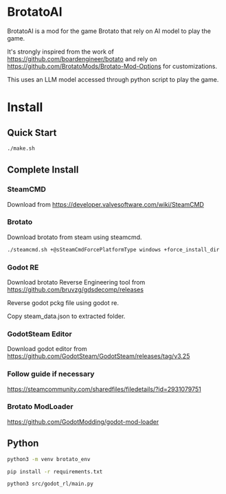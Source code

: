 # BrotatoAI
BrotatoAI is a mod for the game Brotato that rely on AI model to play the game.

It's strongly inspired from the work of https://github.com/boardengineer/botato and rely on https://github.com/BrotatoMods/Brotato-Mod-Options for customizations.

This uses an LLM model accessed through python script to play the game.

# Install

## Quick Start
```bash
./make.sh
```

## Complete Install

### SteamCMD
Download from https://developer.valvesoftware.com/wiki/SteamCMD

### Brotato
Download brotato from steam using steamcmd.

```bash
./steamcmd.sh +@sSteamCmdForcePlatformType windows +force_install_dir ./brotato/ +login <your_brotato_steam_account> +app_update 1942280 validate +quit
```
### Godot RE
Download brotato Reverse Engineering tool from https://github.com/bruvzg/gdsdecomp/releases

Reverse godot pckg file using godot re.

Copy steam_data.json to extracted folder.

### GodotSteam Editor
Download godot editor from https://github.com/GodotSteam/GodotSteam/releases/tag/v3.25

### Follow guide if necessary

https://steamcommunity.com/sharedfiles/filedetails/?id=2931079751

### Brotato ModLoader

https://github.com/GodotModding/godot-mod-loader


## Python

```bash
python3 -m venv brotato_env

pip install -r requirements.txt

python3 src/godot_rl/main.py
```